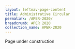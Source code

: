```yaml
---
layout: leftnav-page-content
title: Administrative Circular
permalink: /APER-2020/
breadcrumb: APER 2020
collection_name: APER-2020
---
```


Page under construction


